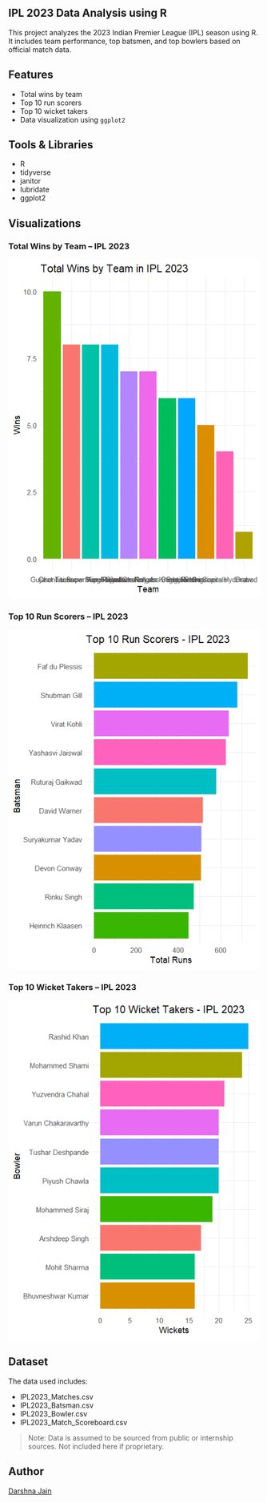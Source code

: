 
## IPL 2023 Data Analysis using R

This project analyzes the 2023 Indian Premier League (IPL) season using R. It includes team performance, top batsmen, and top bowlers based on official match data.

## Features
- Total wins by team
- Top 10 run scorers
- Top 10 wicket takers
- Data visualization using `ggplot2`

## Tools & Libraries
- R
- tidyverse
- janitor
- lubridate
- ggplot2

## Visualizations

### Total Wins by Team – IPL 2023
![Total Wins by Team](total_wins_by_team_in_ipl.png)

### Top 10 Run Scorers – IPL 2023
![Top 10 Run Scorers](top_10_scorer.png)

### Top 10 Wicket Takers – IPL 2023
![Top 10 Wicket Takers](top_10_wicket_takers.png)

## Dataset
The data used includes:
- IPL2023_Matches.csv
- IPL2023_Batsman.csv
- IPL2023_Bowler.csv
- IPL2023_Match_Scoreboard.csv

> Note: Data is assumed to be sourced from public or internship sources. Not included here if proprietary.

## Author
[Darshna Jain](https://github.com/Darshnajain11)

